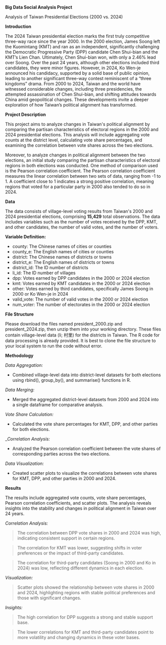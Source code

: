 ****Big Data Social Analysis Project****

Analysis of Taiwan Presidential Elections (2000 vs. 2024)

****Introduction****

The 2024 Taiwan presidential election marks the first truly competitive three-way race since the year 2000. In the 2000 election, James Soong left the Kuomintang (KMT) and ran as an independent, significantly challenging the Democratic Progressive Party (DPP) candidate Chen Shui-bian and the KMT’s Lien Chan. Ultimately, Chen Shui-bian won, with only a 2.46% lead over Soong. Over the past 24 years, although other elections included third candidates, they were minor figures. However, in 2024, Ko Wen-je announced his candidacy, supported by a solid base of public opinion, leading to another significant three-way contest reminiscent of a “three kingdoms” drama. From 2000 to 2024, Taiwan and the world have witnessed considerable changes, including three presidencies, the attempted assassination of Chen Shui-bian, and shifting attitudes towards China amid geopolitical changes. These developments invite a deeper exploration of how Taiwan’s political alignment has transformed.

****Project Description****

This project aims to analyze changes in Taiwan's political alignment by comparing the partisan characteristics of electoral regions in the 2000 and 2024 presidential elections. This analysis will include aggregating vote counts at the district level, calculating vote share percentages, and examining the correlation between vote shares across the two elections.

Moreover, to analyze changes in political alignment between the two elections, an initial study comparing the partisan characteristics of electoral regions in both elections was conducted. One method of comparison used is the Pearson correlation coefficient. The Pearson correlation coefficient measures the linear correlation between two sets of data, ranging from -1 to 1. A coefficient close to 1 indicates a strong positive correlation, meaning regions that voted for a particular party in 2000 also tended to do so in 2024.

**Data**

The data consists of village-level voting results from Taiwan's 2000 and 2024 presidential elections, comprising **15,429** total observations. The data includes variables such as the number of votes received by the DPP, KMT, and other candidates, the number of valid votes, and the number of voters.

**Variable Definition:**
- county: The Chinese names of cities or counties
- county_e: The English names of cities or counties
- district: The Chinese names of districts or towns
- district_e: The English names of districts or towns
- district_id: The ID number of districts
- li_id: The ID number of villages
- dpp: Votes earned by DPP candidates in the 2000 or 2024 election
- kmt: Votes earned by KMT candidates in the 2000 or 2024 election
- other: Votes earned by third candidates, specifically James Soong in 2000 or Ko Wen-je in 2024
- valid_vote: The number of valid votes in the 2000 or 2024 election
- num_voter: The number of electorates in the 2000 or 2024 election

****File Structure****

Please download the files named president_2000.zip and president_2024.zip, then unzip them into your working directory. These files contain village-level data (li; 村里) for the districts in Taiwan. The R code for data processing is already provided. It is best to clone the file structure to your local system to run the code without error.

****Methodology****


_Data Aggregation:_
- Combined village-level data into district-level datasets for both elections using rbind(), group_by(), and summarise() functions in R.

_Data Merging:_
- Merged the aggregated district-level datasets from 2000 and 2024 into a single dataframe for comparative analysis.

_Vote Share Calculation:_
- Calculated the vote share percentages for KMT, DPP, and other parties for both elections.

__Correlation Analysis:_
- Analyzed the Pearson correlation coefficient between the vote shares of corresponding parties across the two elections.

_Data Visualization:_
- Created scatter plots to visualize the correlations between vote shares for KMT, DPP, and other parties in 2000 and 2024.

**Results**

The results include aggregated vote counts, vote share percentages, Pearson correlation coefficients, and scatter plots. The analysis reveals insights into the stability and changes in political alignment in Taiwan over 24 years. 

_Correlation Analysis:_

> The correlation between DPP vote shares in 2000 and 2024 was high, indicating consistent support in certain regions.

> The correlation for KMT was lower, suggesting shifts in voter preferences or the impact of third-party candidates.

> The correlation for third-party candidates (Soong in 2000 and Ko in 2024) was low, reflecting different dynamics in each election.

_Visualization:_

> Scatter plots showed the relationship between vote shares in 2000 and 2024, highlighting regions with stable political preferences and those with significant changes.

_Insights:_

> The high correlation for DPP suggests a strong and stable support base.

> The lower correlations for KMT and third-party candidates point to more volatility and changing dynamics in these voter bases.


